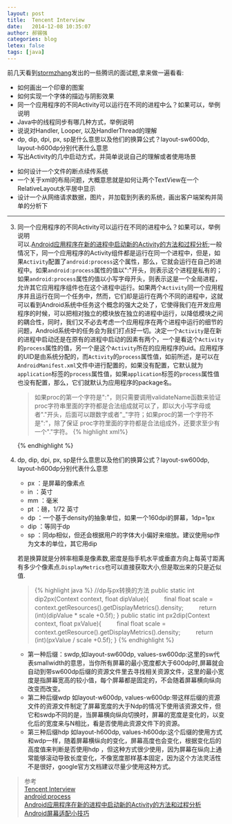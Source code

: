 ```yaml
---
layout: post
title:  Tencent Interview
date:   2014-12-08 10:35:07
author: 郝锡强
categories: blog
letex: false
tags: [java]
---
```

前几天看到[stormzhang](http://stormzhang.com/android/other/2014/05/03/tencent-interview/)发出的一些腾讯的面试题,拿来做一遍看看:

* 如何画出一个印章的图案
* 如何实现一个字体的描边与阴影效果
* 同一个应用程序的不同Activity可以运行在不同的进程中么？如果可以，举例说明
* Java中的线程同步有哪几种方式，举例说明
* 说说对Handler, Looper, 以及HandlerThread的理解
* dp, dip, dpi, px, sp是什么意思以及他们的换算公式？layout-sw600dp, layout-h600dp分别代表什么意思
* 写出Activity的几中启动方式，并简单说说自己的理解或者使用场景
<!-- more -->
* 如何设计一个文件的断点续传系统
* 一个关于xml的布局问题，大概意思就是如何让两个TextView在一个RelativeLayout水平居中显示
* 设计一个从网络请求数据，图片，并加载到列表的系统，画出客户端架构并简单的分析下

--------------

3. 同一个应用程序的不同Activity可以运行在不同的进程中么？如果可以，举例说明
<br />可以.[Android应用程序在新的进程中启动新的Activity的方法和过程分析](http://blog.csdn.net/luoshengyang/article/details/6720261);一般情况下，同一个应用程序的Activity组件都是运行在同一个进程中，但是，如果`Activity`配置了`android:process`这个属性，那么，它就会运行在自己的进程中。如果`android:process`属性的值以":"开头，则表示这个进程是私有的；如果`android:process`属性的值以小写字母开头，则表示这是一个全局进程，允许其它应用程序组件也在这个进程中运行。如果两个`Activity`同一个应用程序并且运行在同一个任务中，然而，它们却是运行在两个不同的进程中，这就可以看到Android系统中任务这个概念的强大之处了，它使得我们在开发应用程序的时候，可以把相对独立的模块放在独立的进程中运行，以降低模块之间的耦合性，同时，我们又不必去考虑一个应用程序在两个进程中运行的细节的问题，Android系统中的任务会为我们打点好一切。决定一个`Activity`是在新的进程中启动还是在原有的进程中启动的因素有两个，一个是看这个`Activity`的`process`属性的值，另一个是这个`Activity`所在的应用程序的uid。应用程序的UID是由系统分配的，而`Activity`的`process`属性值，如前所述，是可以在`AndroidManifest.xml`文件中进行配置的，如果没有配置，它默认就为`application`标签的`process`属性值，如果`application`标签的`process`属性值也没有配置，那么，它们就默认为应用程序的package名。

	> 如果proc的第一个字符是":"，则只需要调用validateName函数来验证proc字符串里面的字符都是合法组成就可以了，即以大小写字母或者"."开头，后面可以跟数字或者"_"字符；如果proc的第一个字符不是":"，除了保证	proc字符里面的字符都是合法组成外，还要求至少有一个"."字符。
	>{% highlight xml%}
	<application android:icon="@drawable/icon" android:label="@string/app_name">      
        <activity android:name=".MainActivity" 
                  android:process=":first.process" />      
        <activity android:name=".SubActivity"       
                  android:process=":second.process" /> 
    </application>    
	{% endhighlight %}

6. dp, dip, dpi, px, sp是什么意思以及他们的换算公式？layout-sw600dp, layout-h600dp分别代表什么意思<br />
	* px   ：是屏幕的像素点
	* in    ：英寸
	* mm ：毫米
	* pt    ：磅，1/72 英寸
	* dp   ：一个基于density的抽象单位，如果一个160dpi的屏幕，1dp=1px
	* dip  ：等同于dp
	* sp   ：同dp相似，但还会根据用户的字体大小偏好来缩放。建议使用sp作为文本的单位，其它用dip
	
	若是换算就是分辨率相乘是像素数,密度是指手机水平或垂直方向上每英寸距离有多少个像素点.`DisplayMetrics`也可以直接获取大小,但是取出来的只是近似值.
	
	>{% highlight java %}
	//dp与px转换的方法
	public static int dip2px(Context context, float dipValue){
　　		final float scale = context.getResources().getDisplayMetrics().density;
　　		return (int)(dipValue * scale +0.5f);
	}
	public static int px2dip(Context context, float pxValue){
　　		final float scale = context.getResource().getDisplayMetrics().density;
　　		return (int)(pxValue / scale +0.5f);
	}
	{% endhighlight %}
	
	* 第一种后缀：sw<N>dp,如layout-sw600dp, values-sw600dp:这里的sw代表smallwidth的意思，当你所有屏幕的最小宽度都大于600dp时,屏幕就会自动到带sw600dp后缀的资源文件里去寻找相关资源文件，这里的最小宽度是指屏幕宽高的较小值，每个屏幕都是固定的，不会随着屏幕横向纵向改变而改变。
	* 第二种后缀w<N>dp 如layout-w600dp, values-w600dp:带这样后缀的资源文件的资源文件制定了屏幕宽度的大于Ndp的情况下使用该资源文件，但它和sw<N>dp不同的是，当屏幕横向纵向切换时，屏幕的宽度是变化的，以变化后的宽度来与N相比，看是否使用此资源文件下的资源。
	* 第三种后缀h<N>dp 如layout-h600dp, values-h600dp:这个后缀的使用方式和w<N>dp一样，随着屏幕横纵向的变化，屏幕高度也会变化，根据变化后的高度值来判断是否使用h<N>dp ，但这种方式很少使用，因为屏幕在纵向上通常能够滚动导致长度变化，不像宽度那样基本固定，因为这个方法灵活性不是很好，google官方文档建议尽量少使用这种方式。
	
>参考<br />
[Tencent Interview](http://stormzhang.com/android/other/2014/05/03/tencent-interview/)
<br />[android:process](http://developer.android.com/guide/topics/manifest/activity-element.html)
<br />[Android应用程序在新的进程中启动新的Activity的方法和过程分析](http://blog.csdn.net/luoshengyang/article/details/6720261)
<br />[Android屏幕适配小技巧](http://blog.csdn.net/chenzujie/article/details/9874859)